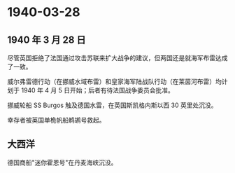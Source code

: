# 1940-03-28

## 1940 年 3 月 28 日

尽管英国拒绝了法国通过攻击苏联来扩大战争的建议，但两国还是就海军布雷达成了一致。

威尔弗雷德行动（在挪威水域布雷）和皇家海军陆战队行动（在莱茵河布雷）均计划于
1940 年 4 月 5 日开始；后者有待法国战争委员会批准。

挪威轮船 SS Burgos 触及德国水雷，在英国斯凯格内斯以西 30 英里处沉没。

幸存者被英国单桅帆船鹈鹕号救起。

## 大西洋

德国商船"迷你霍恩号"在丹麦海峡沉没。

